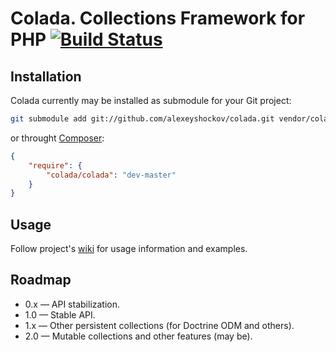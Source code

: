 # Colada. Collections Framework for PHP [![Build Status](https://secure.travis-ci.org/alexeyshockov/colada.png)](http://travis-ci.org/alexeyshockov/colada)

## Installation

Colada currently may be installed as submodule for your Git project:

``` bash
git submodule add git://github.com/alexeyshockov/colada.git vendor/colada
```

or throught [Composer](https://github.com/composer/composer):

``` json
{
    "require": {
        "colada/colada": "dev-master"
    }
}
```

## Usage

Follow project's [wiki](https://github.com/alexeyshockov/colada/wiki) for usage information and examples.

## Roadmap

* 0.x — API stabilization.
* 1.0 — Stable API.
* 1.x — Other persistent collections (for Doctrine ODM and others).
* 2.0 — Mutable collections and other features (may be).
